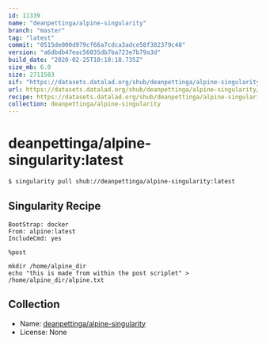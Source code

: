 ```yaml
---
id: 11339
name: "deanpettinga/alpine-singularity"
branch: "master"
tag: "latest"
commit: "0515de000d979cf66a7cdca3adce58f382379c48"
version: "a6dbdb47eac56035db7ba723e7b79a3d"
build_date: "2020-02-25T10:10:18.735Z"
size_mb: 6.0
size: 2711583
sif: "https://datasets.datalad.org/shub/deanpettinga/alpine-singularity/latest/2020-02-25-0515de00-a6dbdb47/a6dbdb47eac56035db7ba723e7b79a3d.sif"
url: https://datasets.datalad.org/shub/deanpettinga/alpine-singularity/latest/2020-02-25-0515de00-a6dbdb47/
recipe: https://datasets.datalad.org/shub/deanpettinga/alpine-singularity/latest/2020-02-25-0515de00-a6dbdb47/Singularity
collection: deanpettinga/alpine-singularity
---
```


# deanpettinga/alpine-singularity:latest

```bash
$ singularity pull shub://deanpettinga/alpine-singularity:latest
```

## Singularity Recipe

```singularity
BootStrap: docker
From: alpine:latest
IncludeCmd: yes

%post

mkdir /home/alpine_dir
echo "this is made from within the post scriplet" > /home/alpine_dir/alpine.txt
```

## Collection

 - Name: [deanpettinga/alpine-singularity](https://github.com/deanpettinga/alpine-singularity)
 - License: None

